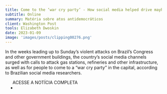 ```yaml
---
title: Come to the ‘war cry party’ - How social media helped drive mayhem in Brazil
subtitle: Online
summary: Matéria sobre atos antidemocráticos
client: Washington Post
tools: Elizabeth Dwoskin
date: 2023-01-09
image: 'images/posts/clipping00276.png'
---
```


In the weeks leading up to Sunday’s violent attacks on Brazil’s Congress and other government buildings, the country’s social media channels surged with calls to attack gas stations, refineries and other infrastructure, as well as for people to come to a “war cry party” in the capital, according to Brazilian social media researchers.

<div class="post__share"><ul class="share__list list-reset">ACESSE A NOTÍCIA COMPLETA<li class="share__item" style="margin-left: 10px"><a class="share__link share__facebook" style="background: #fa5657" href="https://www.washingtonpost.com/technology/2023/01/08/brazil-bolsanaro-twitter-facebook/" title="Link" rel="nofollow"><i class="fa-solid fa-link"></i></a></li></ul></div>
<!-- <div class="gallery-box"><div class="gallery"><img src="/clipping/images/example-1.jpg" loading="lazy" alt="Project"><img src="/clipping/images/example-2.jpg" loading="lazy" alt="Project"></div><em>Gallery / <a href="https://www.freepik.com/" target="_blank">Freepic</a></em></div> -->
